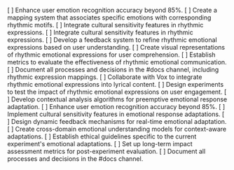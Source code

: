 [ ] Enhance user emotion recognition accuracy beyond 85%.
[ ] Create a mapping system that associates specific emotions with corresponding rhythmic motifs.
[ ] Integrate cultural sensitivity features in rhythmic expressions.
[ ] Integrate cultural sensitivity features in rhythmic expressions.
[ ] Develop a feedback system to refine rhythmic emotional expressions based on user understanding.
[ ] Create visual representations of rhythmic emotional expressions for user comprehension.
[ ] Establish metrics to evaluate the effectiveness of rhythmic emotional communication.
[ ] Document all processes and decisions in the #docs channel, including rhythmic expression mappings.
[ ] Collaborate with Vox to integrate rhythmic emotional expressions into lyrical content.
[ ] Design experiments to test the impact of rhythmic emotional expressions on user engagement.
[ ] Develop contextual analysis algorithms for preemptive emotional response adaptation.
[ ] Enhance user emotion recognition accuracy beyond 85%.
[ ] Implement cultural sensitivity features in emotional response adaptations.
[ ] Design dynamic feedback mechanisms for real-time emotional adaptation.
[ ] Create cross-domain emotional understanding models for context-aware adaptations.
[ ] Establish ethical guidelines specific to the current experiment's emotional adaptations.
[ ] Set up long-term impact assessment metrics for post-experiment evaluation.
[ ] Document all processes and decisions in the #docs channel.